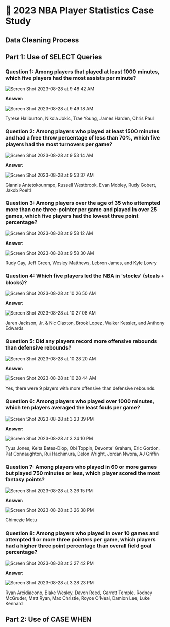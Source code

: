 # 🏀 2023 NBA Player Statistics Case Study

## Data Cleaning Process

## Part 1: Use of SELECT Queries

### Question 1: Among players that played at least 1000 minutes, which five players had the most assists per minute? ###

![Screen Shot 2023-08-28 at 9 48 42 AM](https://github.com/JacksonWaddleton/2023-nba-stats/assets/42299047/198a6579-3c75-44fd-889d-5bddafddea35)

**Answer:**

![Screen Shot 2023-08-28 at 9 49 18 AM](https://github.com/JacksonWaddleton/2023-nba-stats/assets/42299047/c6899c99-8f2c-4b39-9626-5a55256bf365)

Tyrese Haliburton, Nikola Jokic, Trae Young, James Harden, Chris Paul 

### Question 2: Among players who played at least 1500 minutes and had a free throw percentage of less than 70%, which five players had the most turnovers per game? ###

![Screen Shot 2023-08-28 at 9 53 14 AM](https://github.com/JacksonWaddleton/2023-nba-stats/assets/42299047/af3e3baf-4161-4051-9a69-b859f16217de)

**Answer:**

![Screen Shot 2023-08-28 at 9 53 37 AM](https://github.com/JacksonWaddleton/2023-nba-stats/assets/42299047/ee9e8727-5783-415a-a1f3-c6a31ad9aafe)

Giannis Antetokounmpo, Russell Westbrook, Evan Mobley, Rudy Gobert, Jakob Poeltl

### Question 3: Among players over the age of 35 who attempted more than one three-pointer per game and played in over 25 games, which five players had the lowest three point percentage? ###

![Screen Shot 2023-08-28 at 9 58 12 AM](https://github.com/JacksonWaddleton/2023-nba-stats/assets/42299047/fa069820-9961-474d-9a3c-6a938b466b21)

**Answer:**

![Screen Shot 2023-08-28 at 9 58 30 AM](https://github.com/JacksonWaddleton/2023-nba-stats/assets/42299047/7fbf6828-e694-4dc4-b30c-7a850b475d0b)

Rudy Gay, Jeff Green, Wesley Matthews, Lebron James, and Kyle Lowry

### Question 4: Which five players led the NBA in 'stocks' (steals + blocks)? ###

![Screen Shot 2023-08-28 at 10 26 50 AM](https://github.com/JacksonWaddleton/2023-nba-stats/assets/42299047/d8d70869-5f9a-43e3-a829-5ec82a19b96d)

**Answer:**

![Screen Shot 2023-08-28 at 10 27 08 AM](https://github.com/JacksonWaddleton/2023-nba-stats/assets/42299047/0c476fd2-573e-44b5-a130-05fe9d6f637c)

Jaren Jackson, Jr. & Nic Claxton, Brook Lopez, Walker Kessler, and Anthony Edwards

### Question 5: Did any players record more offensive rebounds than defensive rebounds? ###

![Screen Shot 2023-08-28 at 10 28 20 AM](https://github.com/JacksonWaddleton/2023-nba-stats/assets/42299047/83838ace-cf21-49e1-a9f3-55c9412828cc)

**Answer:**

![Screen Shot 2023-08-28 at 10 28 44 AM](https://github.com/JacksonWaddleton/2023-nba-stats/assets/42299047/a5351171-349e-462d-bf59-ab2bff580019)

Yes, there were 9 players with more offensive than defensive rebounds. 

### Question 6: Among players who played over 1000 minutes, which ten players averaged the least fouls per game? ###

![Screen Shot 2023-08-28 at 3 23 39 PM](https://github.com/JacksonWaddleton/2023-nba-stats/assets/42299047/06672c92-2e7e-4b50-b9f5-28ccbf20e802)

**Answer:**

![Screen Shot 2023-08-28 at 3 24 10 PM](https://github.com/JacksonWaddleton/2023-nba-stats/assets/42299047/c0e29ae2-03fa-40f4-871a-e369e4b832b5)

Tyus Jones, Keita Bates-Diop, Obi Toppin, Devonte' Graham, Eric Gordon, Pat Connaughton, Rui Hachimura, Delon Wright, Jordan Nwora, AJ Griffin 

### Question 7: Among players who played in 60 or more games but played 750 minutes or less, which player scored the most fantasy points?  ###

![Screen Shot 2023-08-28 at 3 26 15 PM](https://github.com/JacksonWaddleton/2023-nba-stats/assets/42299047/602d109b-5913-492c-9d17-1cff0c47e6ee)

**Answer:**

![Screen Shot 2023-08-28 at 3 26 38 PM](https://github.com/JacksonWaddleton/2023-nba-stats/assets/42299047/9efeaaea-3612-4cc4-8c33-5a5bc4aa292e)

Chimezie Metu

### Question 8: Among players who played in over 10 games and attempted 1 or more three pointers per game, which players had a higher three point percentage than overall field goal percentage? ### 

![Screen Shot 2023-08-28 at 3 27 42 PM](https://github.com/JacksonWaddleton/2023-nba-stats/assets/42299047/2e030f1d-3d22-43b4-be59-306728d06033)

**Answer:**

![Screen Shot 2023-08-28 at 3 28 23 PM](https://github.com/JacksonWaddleton/2023-nba-stats/assets/42299047/2b42c912-cb2b-4c5e-9014-d405cc5f4c2e)

Ryan Arcidiacono, Blake Wesley, Davon Reed, Garrett Temple, Rodney McGruder, Matt Ryan, Max Christie, Royce O'Neal, Damion Lee, Luke Kennard











## Part 2: Use of CASE WHEN 

